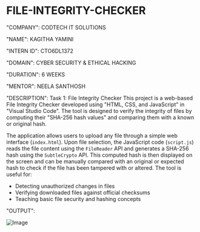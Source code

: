 # FILE-INTEGRITY-CHECKER
"COMPANY": CODTECH IT SOLUTIONS

"NAME": KAGITHA YAMINI

"INTERN ID": CTO6DL1372

"DOMAIN": CYBER SECURITY & ETHICAL HACKING

"DURATION": 6 WEEKS

"MENTOR": NEELA SANTHOSH

"DESCRIPTION":
Task 1: File Integrity Checker
This project is a web-based File Integrity Checker developed using "HTML, CSS, and JavaScript" in "Visual Studio Code". The tool is designed to verify the integrity of files by computing their "SHA-256 hash values" and comparing them with a known or original hash.

The application allows users to upload any file through a simple web interface (`index.html`). Upon file selection, the JavaScript code (`script.js`) reads the file content using the `FileReader` API and generates a SHA-256 hash using the `SubtleCrypto` API. This computed hash is then displayed on the screen and can be manually compared with an original or expected hash to check if the file has been tampered with or altered.
The tool is useful for:
* Detecting unauthorized changes in files
* Verifying downloaded files against official checksums
* Teaching basic file security and hashing concepts

"OUTPUT":

![Image](https://github.com/user-attachments/assets/0e69043b-4124-4acc-a5b9-5c14f9f22222)
